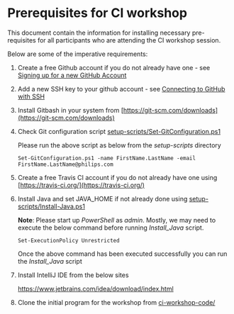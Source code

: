 # Prerequisites for CI workshop

This document contain the information for installing necessary pre-requisites for all participants who are attending the CI workshop session. 

Below are some of the imperative requirements:

1. Create a free Github account if you do not already have one - see [Signing up for a new GitHub Account](https://help.github.com/articles/signing-up-for-a-new-github-account/)

2. Add a new SSH key to your github account - see [Connecting to GitHub with SSH](https://help.github.com/articles/connecting-to-github-with-ssh/)

3. Install Gitbash in your system from [https://git-scm.com/downloads](https://git-scm.com/downloads)

4. Check Git configuration script [setup-scripts/Set-GitConfiguration.ps1](scripts/Set-GitConfiguration.ps1)

   Please run the above script as below from the *setup-scripts* directory

   `Set-GitConfiguration.ps1 -name FirstName.LastName -email FirstName.LastName@philips.com`

5. Create a free Travis CI account if you do not already have one using [https://travis-ci.org/](https://travis-ci.org/)

6. Install Java and set JAVA_HOME if not already done using [setup-scripts/Install-Java.ps1](setup-scripts/Install-Java.ps1)

   **Note**: Please start up *PowerShell* as *admin*. Mostly, we may need to execute the below command before running *Install_Java* script. 

   `Set-ExecutionPolicy Unrestricted`

   Once the above command has been executed successfully you can run the *Install_Java* script

7.  Install IntelliJ IDE from the below sites

     https://www.jetbrains.com/idea/download/index.html

8. Clone the initial program for the workshop from [ci-workshop-code/](ci-workshop-code/)

